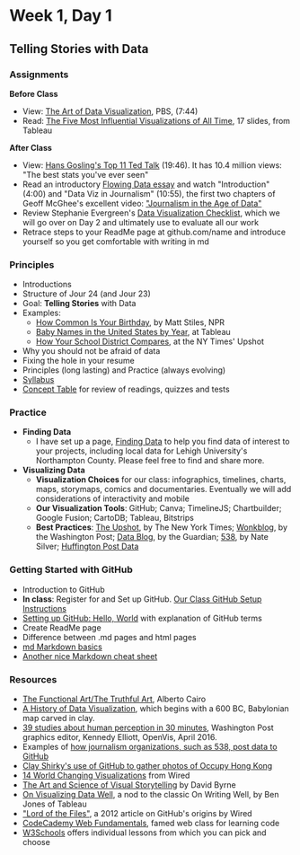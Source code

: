 # Week 1, Day 1
## Telling Stories with Data

### Assignments

**Before Class**

- View: [The Art of Data Visualization](http://www.pbs.org/video/2365039781/), PBS, (7:44)
- Read: [The Five Most Influential Visualizations of All Time](http://www.tableau.com/sites/default/files/whitepapers/the_5_most_influential_data_visualizations_of_all_time.pdf), 17 slides, from Tableau

**After Class**

- View: [Hans Gosling's Top 11 Ted Talk](https://www.ted.com/talks/hans_rosling_shows_the_best_stats_you_ve_ever_seen?language=en) (19:46). It has 10.4 million views: "The best stats you've ever seen"
- Read an introductory [Flowing Data essay](http://flowingdata.com/2010/09/27/journalism-in-the-age-of-data/) and watch "Introduction" (4:00) and "Data Viz in Journalism" (10:55), the first two chapters of Geoff McGhee's excellent video: ["Journalism in the Age of Data"](http://datajournalism.stanford.edu/)
- Review Stephanie Evergreen's [Data Visualization Checklist](http://stephanieevergreen.com/wp-content/uploads/2014/05/DataVizChecklist_May2014.pdf), which we will go over on Day 2 and ultimately use to evaluate all our work 
- Retrace steps to your ReadMe page at github.com/name and introduce yourself so you get comfortable with writing in md

### Principles

- Introductions
- Structure of Jour 24 (and Jour 23)
- Goal: **Telling Stories** with Data
- Examples: 
  - [How Common Is Your Birthday](http://thedailyviz.com/2012/05/12/how-common-is-your-birthday/), by Matt Stiles, NPR
  - [Baby Names in the United States by Year](https://public.tableau.com/profile/publish/analysis_17/Tableaudebord1#!/publish-confirm), at Tableau
  - [How Your School District Compares](http://www.nytimes.com/interactive/2016/04/29/upshot/money-race-and-success-how-your-school-district-compares.html?em_pos=small&emc=edit_up_20160429&nl=upshot&nl_art=0&nlid=724199&ref=img&te=1&_r=0), at the NY Times' Upshot 
- Why you should not be afraid of data
- Fixing the hole in your resume
- Principles (long lasting) and Practice (always evolving)
- [Syllabus](https://github.com/jacklule/DataViz-Syllabus/blob/master/Syllabus.md)
- [Concept Table](https://github.com/jacklule/DataViz-Syllabus/blob/master/ConceptTable.md) for review of readings, quizzes and tests

### Practice

- **Finding Data**
  - I have set up a page, [Finding Data](https://github.com/jacklule/DataViz-Syllabus/blob/master/Finding%20Data.md) to help you find data of interest to your projects, including local data for Lehigh University's Northampton County. Please feel free to find and share more.
- **Visualizing Data**
  - **Visualization Choices** for our class: infographics, timelines, charts, maps, storymaps, comics and documentaries. Eventually we will add considerations of interactivity and mobile
  - **Our Visualization Tools**: GitHub; Canva; TimelineJS; Chartbuilder; Google Fusion; CartoDB; Tableau, Bitstrips
  - **Best Practices**: [The Upshot](http://www.nytimes.com/interactive/2015/04/22/upshot/happy-birthday-upshot.html?_r=0), by The New York Times; [Wonkblog](https://www.washingtonpost.com/news/wonk/), by the Washington Post; [Data Blog](http://www.theguardian.com/data), by the Guardian; [538](http://fivethirtyeight.com/), by Nate Silver; [Huffington Post Data](http://data.huffingtonpost.com/)

### Getting Started with GitHub

- Introduction to GitHub
- **In class**: Register for and Set up GitHub. [Our Class GitHub Setup Instructions](https://github.com/jacklule/DataViz-Syllabus/blob/master/GitHubSetUp.md)
- [Setting up GitHub: Hello, World](https://guides.github.com/activities/hello-world/) with explanation of GitHub terms
- Create ReadMe page
- Difference between .md pages and html pages
- [md Markdown basics](https://help.github.com/articles/basic-writing-and-formatting-syntax/)
- [Another nice Markdown cheat sheet](http://assemble.io/docs/Cheatsheet-Markdown.html)



### Resources
- [The Functional Art/The Truthful Art](http://www.thefunctionalart.com/), Alberto Cairo
- [A History of Data Visualization](http://data-art.net/resources/history_of_vis.php), which begins with a 600 BC, Babylonian map carved in clay.
- [39 studies about human perception in 30 minutes](https://medium.com/@kennelliott/39-studies-about-human-perception-in-30-minutes-4728f9e31a73#.ej4lsy3c5), Washington Post graphics editor, Kennedy Elliott, OpenVis, April 2016. 
- Examples of [how journalism organizations, such as 538, post data to GitHub](https://github.com/showcases/open-journalism)
- [Clay Shirky's use of GitHub to gather photos of Occupy Hong Kong](https://github.com/cshirky/occupyhongkong)
- [14 World Changing Visualizations](http://www.wired.com/2014/03/beautiful-science/) from Wired
- [The Art and Science of Visual Storytelling](https://www.brainpickings.org/2013/10/08/best-american-infographics-david-byrne/) by David Byrne
- [On Visualizing Data Well](http://dataremixed.com/2015/05/on-visualizing-data-well/), a nod to the classic On Writing Well, by Ben Jones of Tableau
- ["Lord of the Files"](http://www.wired.com/2012/02/github-2/), a 2012 article on GitHub's origins by Wired
- [CodeCademy Web Fundamentals](http://www.codecademy.com/), famed web class for learning code
- [W3Schools](http://www.w3schools.com/) offers individual lessons from which you can pick and choose
